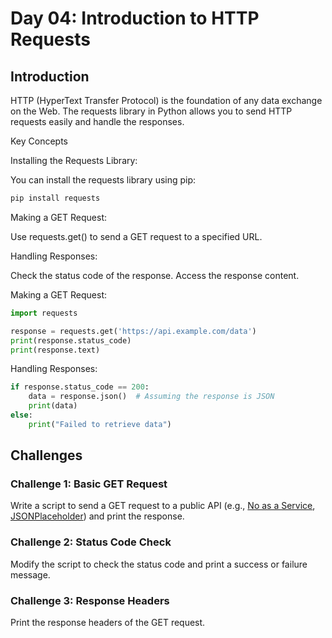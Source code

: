 # Day 04: Introduction to HTTP Requests
## Introduction

HTTP (HyperText Transfer Protocol) is the foundation of any data exchange on the Web. The requests library in Python allows you to send HTTP requests easily and handle the responses.

Key Concepts

Installing the Requests Library:

You can install the requests library using pip:
```sh
pip install requests
```
Making a GET Request:

Use requests.get() to send a GET request to a specified URL.

Handling Responses:

Check the status code of the response.
Access the response content.

Making a GET Request:
```Python
import requests

response = requests.get('https://api.example.com/data')
print(response.status_code)
print(response.text)
```
Handling Responses:
```Python
if response.status_code == 200:
    data = response.json()  # Assuming the response is JSON
    print(data)
else:
    print("Failed to retrieve data")
```
## Challenges
### Challenge 1: Basic GET Request
Write a script to send a GET request to a public API (e.g., [No as a Service](https://github.com/hotheadhacker/no-as-a-service/tree/main), [JSONPlaceholder](https://jsonplaceholder.typicode.com/)) and print the response.

### Challenge 2: Status Code Check
Modify the script to check the status code and print a success or failure message.

### Challenge 3: Response Headers
Print the response headers of the GET request.
